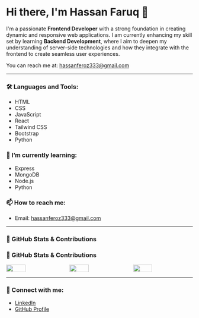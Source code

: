 # Hi there, I'm Hassan Faruq 👋

I'm a passionate **Frontend Developer** with a strong foundation in creating dynamic and responsive web applications. I am currently enhancing my skill set by learning **Backend Development**, where I aim to deepen my understanding of server-side technologies and how they integrate with the frontend to create seamless user experiences.

You can reach me at: [hassanferoz333@gmail.com](mailto:hassanferoz333@gmail.com)

---

### 🛠️ Languages and Tools:
- HTML
- CSS
- JavaScript
- React
- Tailwind CSS
- Bootstrap
- Python

### 🌱 I’m currently learning:
- Express
- MongoDB
- Node.js
- Python

### 📫 How to reach me:
- Email: [hassanferoz333@gmail.com](mailto:hassanferoz333@gmail.com)

---

### 🌟 GitHub Stats & Contributions

### 🌟 GitHub Stats & Contributions

<div style="display: flex; justify-content: space-between;">
  <img src="https://github-readme-stats.vercel.app/api?username=Faruq-Feroz&show_icons=true&theme=radical" style="width: 32%;"/>
  <img src="https://github-readme-streak-stats.herokuapp.com/?user=Faruq-Feroz&theme=radical" style="width: 32%;"/>
  <img src="https://github-readme-stats.vercel.app/api/top-langs/?username=Faruq-Feroz&theme=radical&hide=HTML,CSS" style="width: 32%;"/>
</div>


---

### 🔗 Connect with me:
- [LinkedIn](https://www.linkedin.com/in/hassan-faruq-4a2858311/)
- [GitHub Profile](https://github.com/Faruq-Feroz)
